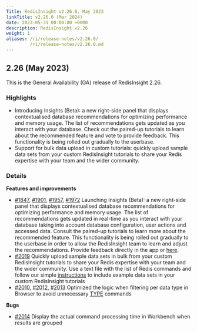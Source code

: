 ```yaml
---
Title: RedisInsight v2.26.0, May 2023
linkTitle: v2.26.0 (Mar 2024)
date: 2023-05-31 00:00:00 +0000
description: RedisInsight v2.26
weight: 1
aliases: /ri/release-notes/v2.26.0/
         /ri/release-notes/v2.26.0.md
---
```

## 2.26 (May 2023)
This is the General Availability (GA) release of RedisInsight 2.26.

### Highlights
- Introducing Insights (Beta): a new right-side panel that displays contextualised database recommendations for optimizing performance and memory usage. The list of recommendations gets updated as you interact with your database. Check out the paired-up tutorials to learn about the recommended feature and vote to provide feedback. This functionality is being rolled out gradually to the userbase.
- Support for bulk data upload in custom tutorials: quickly upload sample data sets from your custom RedisInsight tutorials to share your Redis expertise with your team and the wider community.

### Details

**Features and improvements**
- [#1847](https://github.com/RedisInsight/RedisInsight/pull/1847), [#1901](https://github.com/RedisInsight/RedisInsight/pull/1901), [#1957](https://github.com/RedisInsight/RedisInsight/pull/1957), [#1972](https://github.com/RedisInsight/RedisInsight/pull/1972) Launching Insights (Beta): a new right-side panel that displays contextualised database recommendations for optimizing performance and memory usage. The list of recommendations gets updated in real-time as you interact with your database taking into account database configuration, user actions and accessed data. Consult the paired-up tutorials to learn more about the recommended feature. This functionality is being rolled out gradually to the userbase in order to allow the RedisInsight team to learn and adjust the recommendations. Provide feedback directly in the app or [here](https://github.com/RedisInsight/RedisInsight/issues). 
- [#2019](https://github.com/RedisInsight/RedisInsight/pull/2019) Quickly upload sample data sets in bulk from your custom RedisInsight tutorials to share your Redis expertise with your team and the wider community. Use a text file with the list of Redis commands and follow our simple [instructions](https://github.com/RedisInsight/Tutorials) to include example data sets in your custom RedisInsight tutorials
- [#2010](https://github.com/RedisInsight/RedisInsight/pull/2010), [#2012](https://github.com/RedisInsight/RedisInsight/pull/2012), [#2013](https://github.com/RedisInsight/RedisInsight/pull/2013) Optimized the logic when filtering per data type in Browser to avoid unnecessary [TYPE](https://redis.io/commands/type/) commands

**Bugs**
- [#2014](https://github.com/RedisInsight/RedisInsight/pull/2014) Display the actual command processing time in Workbench when results are grouped
